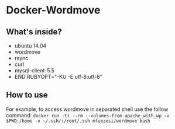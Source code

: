 # Docker-Wordmove

## What's inside?
* ubuntu 14.04
* wordmove
* rsync
* curl
* mysql-client-5.5
* END RUBYOPT="-KU -E utf-8:utf-8"

## How to use
For example, to access wordmove in separated shell use the follow command:
`docker run -ti --rm --volumes-from apache_with_wp -v $PWD:/home -v ~/.ssh/:/root/.ssh mfuezesi/wordmove bash`
